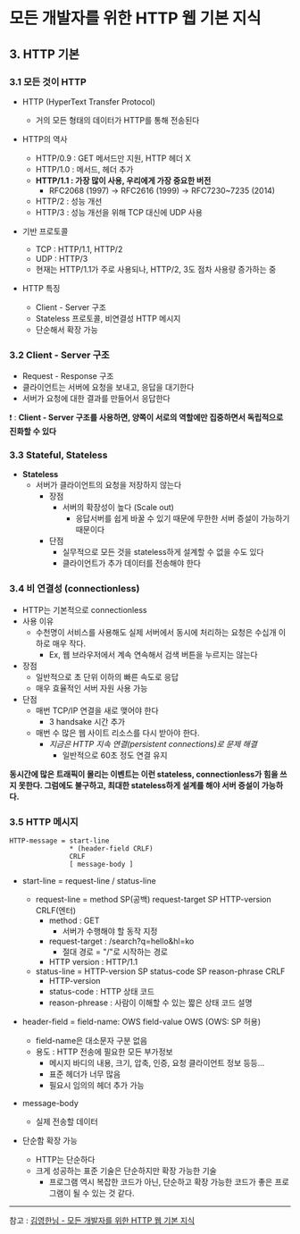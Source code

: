# 모든 개발자를 위한 HTTP 웹 기본 지식
## 3. HTTP 기본
### 3.1 모든 것이 HTTP
- HTTP (HyperText Transfer Protocol)
  - 거의 모든 형태의 데이터가 HTTP를 통해 전송된다


- HTTP의 역사
  - HTTP/0.9 : GET 메서드만 지원, HTTP 헤더 X
  - HTTP/1.0 : 메서드, 헤더 추가
  - **HTTP/1.1 : 가장 많이 사용, 우리에게 가장 중요한 버전**
    - RFC2068 (1997) -> RFC2616 (1999) -> RFC7230~7235 (2014)
  - HTTP/2 : 성능 개선
  - HTTP/3 : 성능 개선을 위해 TCP 대신에 UDP 사용


- 기반 프로토콜
  - TCP : HTTP/1.1, HTTP/2
  - UDP : HTTP/3
  - 현재는 HTTP/1.1가 주로 사용되나, HTTP/2, 3도 점차 사용량 증가하는 중


- HTTP 특징
  - Client - Server 구조
  - Stateless 프로토콜, 비연결성 HTTP 메시지
  - 단순해서 확장 가능


### 3.2 Client - Server 구조
- Request - Response 구조
- 클라이언트는 서버에 요청을 보내고, 응답을 대기한다
- 서버가 요청에 대한 결과를 만들어서 응답한다  

❗️ : **Client - Server 구조를 사용하면, 양쪽이 서로의 역할에만 집중하면서 독립적으로 진화할 수 있다**


### 3.3 Stateful, Stateless
- **Stateless**
  - 서버가 클라이언트의 요청을 저장하지 않는다
    - 장점
      - 서버의 확장성이 높다 (Scale out)
        - 응답서버를 쉽게 바꿀 수 있기 때문에 무한한 서버 증설이 가능하기 때문이다
    - 단점 
      - 실무적으로 모든 것을 stateless하게 설계할 수 없을 수도 있다
      - 클라이언트가 추가 데이터를 전송해야 한다
      

### 3.4 비 연결성 (connectionless)
- HTTP는 기본적으로 connectionless
- 사용 이유
  - 수천명이 서비스를 사용해도 실제 서버에서 동시에 처리하는 요청은 수십개 이하로 매우 작다.
    - Ex, 웹 브라우저에서 계속 연속해서 검색 버튼을 누르지는 않는다
- 장점
  - 일반적으로 초 단위 이하의 빠른 속도로 응답
  - 매우 효율적인 서버 자원 사용 가능
- 단점
  - 매번 TCP/IP 연결을 새로 맺어야 한다
    - 3 handsake 시간 추가
  - 매번 수 많은 웹 사이트 리소스를 다시 받아야 한다. 
    - _지금은 HTTP 지속 연결(persistent connections)로 문제 해결_
      - 일반적으로 60초 정도 연결 유지
      
**동시간에 많은 트래픽이 몰리는 이벤트는 이런 stateless, connectionless가 힘을 쓰지 못한다. 그럼에도 불구하고, 최대한 stateless하게 설계를 해야 서버 증설이 가능하다.**


### 3.5 HTTP 메시지
```
HTTP-message = start-line
               * (header-field CRLF)
               CRLF
               [ message-body ]
```

- start-line = request-line / status-line
  - request-line = method SP(공백) request-target SP HTTP-version CRLF(엔터)
    - method : GET
      - 서버가 수행해야 할 동작 지정
    - request-target : /search?q=hello&hl=ko
      - 절대 경로 = "/"로 시작하는 경로
    - HTTP version : HTTP/1.1
  - status-line = HTTP-version SP status-code SP reason-phrase CRLF
    - HTTP-version
    - status-code : HTTP 상태 코드
    - reason-phrease : 사람이 이해할 수 있는 짧은 상태 코드 설명


- header-field = field-name: OWS field-value OWS (OWS: SP 허용)
  - field-name은 대소문자 구분 없음
  - 용도 : HTTP 전송에 필요한 모든 부가정보
    - 메시지 바디의 내용, 크기, 압축, 인증, 요청 클라이언트 정보 등등...
    - 표준 헤더가 너무 많음
    - 필요시 임의의 헤더 추가 가능


- message-body
  - 실제 전송할 데이터


- 단순함 확장 가능
  - HTTP는 단순하다
  - 크게 성공하는 표준 기술은 단순하지만 확장 가능한 기술
    - 프로그램 역시 복잡한 코드가 아닌, 단순하고 확장 가능한 코드가 좋은 프로그램이 될 수 있는 것 같다.

---

참고 : [김영한님 - 모든 개발자를 위한 HTTP 웹 기본 지식](https://www.inflearn.com/course/http-%EC%9B%B9-%EB%84%A4%ED%8A%B8%EC%9B%8C%ED%81%AC/)
